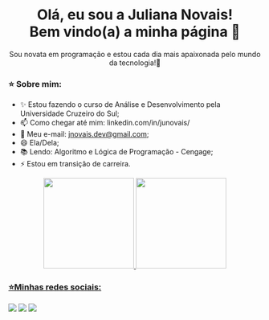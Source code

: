 <h1 align='center'>
  Olá, eu sou a Juliana Novais!
  <br/>
  Bem vindo(a) a minha página 💜
</h1>

<p align='center'>
 Sou novata em programação e estou cada dia mais apaixonada pelo mundo da tecnologia!🚀
</p>

### ⭐ Sobre mim:
- ✨ Estou fazendo o curso de Análise e Desenvolvimento pela Universidade Cruzeiro do Sul;
- 📫 Como chegar até mim: linkedin.com/in/junovais/
- 📧 Meu e-mail: jnovais.dev@gmail.com;
- 😄 Ela/Dela;
- 📚 Lendo: Algoritmo e Lógica de Programação - Cengage; 
- ⚡ Estou em transição de carreira.


<div align="center">
  <a href="https://github.com/JulianaNovaiss">
  <img height="180em" src="https://github-readme-stats.vercel.app/api?username=JulianaNovaiss&show_icons=true&theme=dracula&include_all_commits=true&count_private=true"/>
  <img height="180em" src="https://github-readme-stats.vercel.app/api/top-langs/?username=JulianaNovaiss&layout=compact&langs_count=7&theme=dracula"/>

</div>

### ⭐Minhas redes sociais:

<div> 
 <a href="https://discord.com/channels/@me" target="_blank"><img src="https://img.shields.io/badge/Discord-7289DA?style=for-the-badge&logo=discord&logoColor=white" target="_blank"></a> 
  <a href = "mailto:j.novaisfb@gmail.com"><img src="https://img.shields.io/badge/-Gmail-%23333?style=for-the-badge&logo=gmail&logoColor=white" target="_blank"></a>
  <a href="https://www.linkedin.com/in/junovais/" target="_blank"><img src="https://img.shields.io/badge/-LinkedIn-%230077B5?style=for-the-badge&logo=linkedin&logoColor=white" target="_blank"></a> 
</div>

